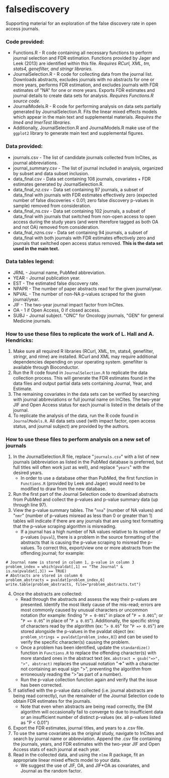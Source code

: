 # falsediscovery
Supporting material for an exploration of the false discovery rate in open access journals.

### Code provided:
- Functions.R - R code containing all necessary functions to perform journal selection and FDR estimation. Functions provided by Jager and Leek (2013) are identified within this file. *Requires RCurl, XML, tm, stats4, genefilter, and stringr libraries.*
- JournalSelection.R - R code for collecting data from the journal list. Downloads abstracts, excludes journals with no abstracts for one or more years, performs FDR estimation, and excludes journals with FDR estimates of "NA" for one or more years. Exports FDR estimates and journal details to create data sets for analysis. *Requires Functions.R source code.*
- JournalModels.R - R code for performing analysis on data sets partially generated by JournalSelection.R. Fits the linear mixed effects models which appear in the main text and supplemental materials. *Requires the lme4 and lmerTest libraries.*
- Additionally, JournalSelection.R and JournalModels.R make use of the `ggplot2` library to generate main text and supplemental figures. 
### Data provided:
- journals.csv - The list of candidate journals collected from InCites, as journal abbreviations.
- journal_summary.csv - The list of journal included in analysis, organized by subset and data subset inclusion.
- data_final.csv - Data set containing 108 journals, covariates + FDR estimates generated by JournalSelection.R. 
- data_final_nz.csv - Data set containing 97 journals, a subset of data_final with journals with FDR estimates effectively zero (expected number of false discoveries < 0.01; zero false discovery p-values in sample) removed from consideration.
- data_final_ns.csv - Data set containing 102 journals, a subset of data_final with journals that switched from non-open access to open access during the study years (and were therefore tagged as both OA and not OA) removed from consideration.
- data_fnal_nzns.csv - Data set containing 94 journals, a subset of data_final with both journals with FDR estimates effectively zero and journals that switched open access status removed. **This is the data set used in the main text.**

### Data tables legend:
 - JRNL - Journal name, PubMed abbreviation.
 - YEAR - Journal publication year.
 - EST - The estimated false discovery rate.
 - NPAPR - The number of paper abstracts read for the given journal/year.
 - NPVAL -  The number of non-NA p-values scraped for the given journal/year.
 - JIF - The two-year journal impact factor from InCites.
 - OA - 1 if Open Access, 0 if closed access.
 - SUBJ - Journal subject. "ONC" for Oncology journals, "GEN" for general Medicine journals.

### How to use these files to replicate the work of L. Hall and A. Hendricks:
1. Make sure all required R libraries (RCurl, XML, tm, stats4, genefilter, stringr, and nlme) are installed. RCurl and XML may require additional dependencies depending on your operating system. genefilter is available through Bioconductor. 
2. Run the R code found in `JournalSelection.R` to replicate the data collection process. This will generate the FDR estimates found in the data files and output partial data sets containing Journal, Year, and Estimate.
3. The remaining covariates in the data sets can be verified by searching with journal abbreviations or full journal name on InCites. The two-year JIF and Open Access status for each journal is listed in the details of the journal.
4. To replicate the analysis of the data, run the R code found in `JournalModels.R`. All data sets used (with impact factor, open access status, and journal subject) are provided by the authors.

### How to use these files to perform analysis on a new set of journals
1. In the JournalSelection.R file, replace "`journals.csv`" with a list of new journals (abbreviation as listed in the PubMed database is preferred, but full titles will often work just as well), and replace "`years`" with the desired years.
    - In order to use a database other than PubMed, the first function in `Functions.R` (provided by Leek and Jager) would need to be modified to draw from the new database.
2. Run the first part of the Journal Selection code to download abstracts from PubMed and collect the p-values and p-value summary data (up through line 97). 
3. View the p-value summary tables. The "`nna`" (number of NA values) and "`nmr`" (number of p-values misread as less than 0 or greater than 1) tables will indicate if there are any journals that are using text formatting that the p-value scraping algorithm is misreading.
    - If a journal has a high number of NA values relative to its number of p-values (`npval`), there is a problem in the source formatting of the abstracts that is causing the p-value scraping to misread the p-values. To correct this, export/view one or more abstracts from the offending journal; for example:
       
```
# Journal name is stored in column 1, p-value in column 3
problem_index = which(pvaldat[,1] == "The Journal" & is.na(pvaldat[,3]) == TRUE)
# Abstracts are stored in column 6
problem_abstracts = pvaldat[problem_index,6] 
write.table(problem_abstracts, file="problem_abstracts.txt")
```
4. Once the abstracts are collected:
    - Read through the abstracts and assess the way their p-values are presented. Identify the most likely cause of the mis-read; errors are most commonly caused by unusual characters or uncommon notation (for example: finding "`P = 0·001`" in place of "`P = 0.001`"; or "`P => 0.05`" in place of "`P ≥ 0.05`"). Additionally, the specific string of characters read by the algorithm (ex: "`> 0.05`" for "`P => 0.05`") are stored alongside the p-values in the pvaldat object (ex: `problem_strings = pvaldat[problem_index,8]`) and can be used to verify the specific character(s) causing the problem.
    - Once a problem has been identified, update the `standardize()` function in `Functions.R` to replace the offending character(s) with more standard ones in the abstract text (ex. `abstract = gsub("=>", ">", abstract)` replaces the unusual notation "=>" with a character not containing an equal sign ">", preventing the algorithm from erroneously reading the ">"as part of a number). 
    - Run the p-value collection function again and verify that the issue has been corrected.
 5. If satisfied with the p-value data collected (i.e. journal abstracts are being read correctly), run the remainder of the Journal Selection code to obtain FDR estimates for the journals.
    - Note that even when abstracts are being read correctly, the EM algorithm will occasionally fail to converge to due to insufficient data or an insufficient number of distinct p-values (ex. all p-values listed as "P < 0.01")
 6. Export the FDR estimates, journal titles, and years to a .csv file.
 7. To use the same covariates as the original study, navigate to InCites and search by journal name or abbreviation. Append the .csv file containing the journals, years, and FDR estimates with the two-year JIF and Open Access stats of each journal at each year.
 8. Read in the collected data, and using the `nlme` R package, fit an appropriate linear mixed effects model to your data.
    - We suggest the use of JIF, OA, and JIF\*OA as covariates, and Journal as the random factor. 
